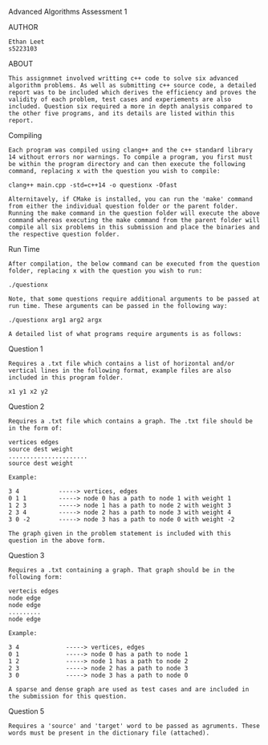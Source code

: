 Advanced Algorithms Assessment 1

AUTHOR

    Ethan Leet
    s5223103


ABOUT

    This assignmnet involved writting c++ code to solve six advanced algorithm problems. As well as submitting c++ source code, a detailed report was to be included which derives the efficiency and proves the validity of each problem, test cases and experiements are also included. Question six required a more in depth analysis compared to the other five programs, and its details are listed within this report.

Compiling

    Each program was compiled using clang++ and the c++ standard library 14 without errors nor warnings. To compile a program, you first must be within the program directory and can then execute the following command, replacing x with the question you wish to compile:

    clang++ main.cpp -std=c++14 -o questionx -Ofast

    Alternitavely, if CMake is installed, you can run the 'make' command from either the individual question folder or the parent folder. Running the make command in the question folder will execute the above command whereas executing the make command from the parent folder will compile all six problems in this submission and place the binaries and the respective question folder.

Run Time

    After compilation, the below command can be executed from the question folder, replacing x with the question you wish to run:

    ./questionx

    Note, that some questions require additional arguments to be passed at run time. These arguments can be passed in the following way:

    ./questionx arg1 arg2 argx

    A detailed list of what programs require arguments is as follows:

Question 1 

    Requires a .txt file which contains a list of horizontal and/or vertical lines in the following format, example files are also included in this program folder.

    x1 y1 x2 y2

Question 2

    Requires a .txt file which contains a graph. The .txt file should be in the form of:

    vertices edges
    source dest weight
    ......................
    source dest weight

    Example:

    3 4           -----> vertices, edges
    0 1 1         -----> node 0 has a path to node 1 with weight 1
    1 2 3         -----> node 1 has a path to node 2 with weight 3
    2 3 4         -----> node 2 has a path to node 3 with weight 4
    3 0 -2        -----> node 3 has a path to node 0 with weight -2

    The graph given in the problem statement is included with this question in the above form.

Question 3

    Requires a .txt containing a graph. That graph should be in the following form:

    vertecis edges
    node edge
    node edge
    .........
    node edge

    Example:

    3 4             -----> vertices, edges
    0 1             -----> node 0 has a path to node 1
    1 2             -----> node 1 has a path to node 2
    2 3             -----> node 2 has a path to node 3
    3 0             -----> node 3 has a path to node 0

    A sparse and dense graph are used as test cases and are included in the submission for this question.

Question 5

    Requires a 'source' and 'target' word to be passed as agruments. These words must be present in the dictionary file (attached).


